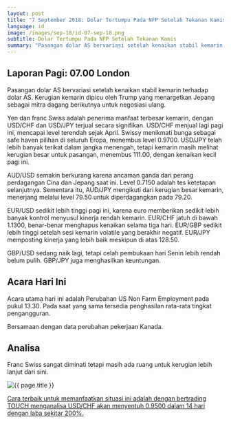 ```yaml
---
layout: post
title: "7 September 2018: Dolar Tertumpu Pada NFP Setelah Tekanan Kamis"
language: id
image: /images/sep-18/id-07-sep-18.png
subtitle: Dolar Tertumpu Pada NFP Setelah Tekanan Kamis
summary: "Pasangan dolar AS bervariasi setelah kenaikan stabil kemarin terhadap dolar AS. Kerugian kemarin dipicu oleh Trump yang menargetkan Jepang sebagai mitra dagang berikutnya untuk negosiasi ulang"
---
```

## Laporan Pagi: 07.00 London

Pasangan dolar AS bervariasi setelah kenaikan stabil kemarin terhadap dolar AS. Kerugian kemarin dipicu oleh Trump yang menargetkan Jepang sebagai mitra dagang berikutnya untuk negosiasi ulang.

Yen dan franc Swiss adalah penerima manfaat terbesar kemarin, dengan USD/CHF dan USD/JPY terjual secara signifikan. USD/CHF menjual lagi pagi ini, mencapai level terendah sejak April. Swissy menikmati bunga sebagai safe haven pilihan di seluruh Eropa, menembus level 0.9700. USD/JPY telah lebih banyak terikat dalam jangka menengah, tetapi kemarin masih melihat kerugian besar untuk pasangan, menembus 111.00, dengan kenaikan kecil pagi ini.

AUD/USD semakin berkurang karena ancaman ganda dari perang perdagangan Cina dan Jepang saat ini. Level 0.7150 adalah tes ketetapan selanjutnya. Sementara itu, AUD/JPY mengikuti dari kerugian besar kemarin, menerjang melalui level 79.50 untuk diperdagangkan pada 79.20.

EUR/USD sedikit lebih tinggi pagi ini, karena euro memberikan sedikit lebih banyak kontrol menyusul kinerja rendah kemarin. EUR/CHF jatuh di bawah 1.1300, benar-benar menghapus kenaikan selama tiga hari. EUR/GBP sedikit lebih tinggi setelah sesi kemarin volatile yang berakhir negatif. EUR/JPY memposting kinerja yang lebih baik meskipun di atas 128.50.

GBP/USD sedang naik lagi, tetapi celah pembukaan hari Senin lebih rendah belum pulih. GBP/JPY juga menghasilkan keuntungan.

## Acara Hari Ini

Acara utama hari ini adalah Perubahan US Non Farm Employment pada pukul 13.30. Pada saat yang sama tersedia penghasilan rata-rata tingkat pengangguran.

Bersamaan dengan data perubahan pekerjaan Kanada.

## Analisa

Franc Swiss sangat diminati tetapi masih ada ruang untuk kerugian lebih lanjut dari sini.

<img src="{{ site.url }}/images/sep-18/id-07-sep-18.png" alt="{{ page.title }}" title="{{ page.title }}">

<a href="%LINK%%currency=USD&market=forex&underlying=frxUSDCHF&formname=touchnotouch&duration_amount=14&duration_units=d&amount=10&amount_type=stake&expiry_type=duration&barrier=0.9500" target="_blank" rel="noopener noreferrer nofollow">Cara terbaik untuk memanfaatkan situasi ini adalah dengan bertrading TOUCH menganalisa USD/CHF akan menyentuh 0.9500 dalam 14 hari dengan laba sekitar 200%.</a>
